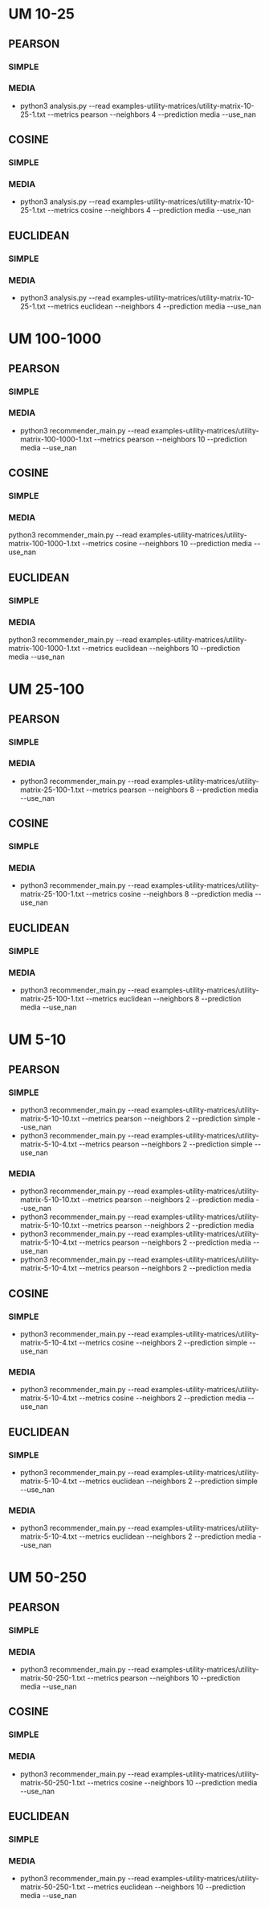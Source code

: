 # UM 10-25
## PEARSON
### SIMPLE

### MEDIA
- python3 analysis.py --read examples-utility-matrices/utility-matrix-10-25-1.txt --metrics pearson --neighbors 4 --prediction media --use_nan
## COSINE
### SIMPLE

### MEDIA
- python3 analysis.py --read examples-utility-matrices/utility-matrix-10-25-1.txt --metrics cosine --neighbors 4 --prediction media --use_nan
## EUCLIDEAN
### SIMPLE

### MEDIA
- python3 analysis.py --read examples-utility-matrices/utility-matrix-10-25-1.txt --metrics euclidean --neighbors 4 --prediction media --use_nan
# UM 100-1000
## PEARSON
### SIMPLE

### MEDIA
- python3 recommender_main.py --read examples-utility-matrices/utility-matrix-100-1000-1.txt --metrics pearson --neighbors 10 --prediction media --use_nan

## COSINE
### SIMPLE

### MEDIA
python3 recommender_main.py --read examples-utility-matrices/utility-matrix-100-1000-1.txt --metrics cosine --neighbors 10 --prediction media --use_nan

## EUCLIDEAN
### SIMPLE

### MEDIA
python3 recommender_main.py --read examples-utility-matrices/utility-matrix-100-1000-1.txt --metrics euclidean --neighbors 10 --prediction media --use_nan

# UM 25-100
## PEARSON
### SIMPLE

### MEDIA
- python3 recommender_main.py --read examples-utility-matrices/utility-matrix-25-100-1.txt --metrics pearson --neighbors 8 --prediction media --use_nan

## COSINE
### SIMPLE

### MEDIA
- python3 recommender_main.py --read examples-utility-matrices/utility-matrix-25-100-1.txt --metrics cosine --neighbors 8 --prediction media --use_nan

## EUCLIDEAN
### SIMPLE

### MEDIA
- python3 recommender_main.py --read examples-utility-matrices/utility-matrix-25-100-1.txt --metrics euclidean --neighbors 8 --prediction media --use_nan

# UM 5-10
## PEARSON
### SIMPLE
- python3 recommender_main.py --read examples-utility-matrices/utility-matrix-5-10-10.txt --metrics pearson --neighbors 2 --prediction simple --use_nan
- python3 recommender_main.py --read examples-utility-matrices/utility-matrix-5-10-4.txt --metrics pearson --neighbors 2 --prediction simple --use_nan

### MEDIA
- python3 recommender_main.py --read examples-utility-matrices/utility-matrix-5-10-10.txt --metrics pearson --neighbors 2 --prediction media --use_nan
- python3 recommender_main.py --read examples-utility-matrices/utility-matrix-5-10-10.txt --metrics pearson --neighbors 2 --prediction media 
- python3 recommender_main.py --read examples-utility-matrices/utility-matrix-5-10-4.txt --metrics pearson --neighbors 2 --prediction media --use_nan
- python3 recommender_main.py --read examples-utility-matrices/utility-matrix-5-10-4.txt --metrics pearson --neighbors 2 --prediction media

## COSINE
### SIMPLE
- python3 recommender_main.py --read examples-utility-matrices/utility-matrix-5-10-4.txt --metrics cosine --neighbors 2 --prediction simple --use_nan

### MEDIA
- python3 recommender_main.py --read examples-utility-matrices/utility-matrix-5-10-4.txt --metrics cosine --neighbors 2 --prediction media --use_nan

## EUCLIDEAN
### SIMPLE
- python3 recommender_main.py --read examples-utility-matrices/utility-matrix-5-10-4.txt --metrics euclidean --neighbors 2 --prediction simple --use_nan

### MEDIA
- python3 recommender_main.py --read examples-utility-matrices/utility-matrix-5-10-4.txt --metrics euclidean --neighbors 2 --prediction media --use_nan

# UM 50-250
## PEARSON
### SIMPLE

### MEDIA
- python3 recommender_main.py --read examples-utility-matrices/utility-matrix-50-250-1.txt --metrics pearson --neighbors 10 --prediction media --use_nan

## COSINE
### SIMPLE

### MEDIA
- python3 recommender_main.py --read examples-utility-matrices/utility-matrix-50-250-1.txt --metrics cosine --neighbors 10 --prediction media --use_nan
## EUCLIDEAN
### SIMPLE

### MEDIA
- python3 recommender_main.py --read examples-utility-matrices/utility-matrix-50-250-1.txt --metrics euclidean --neighbors 10 --prediction media --use_nan


